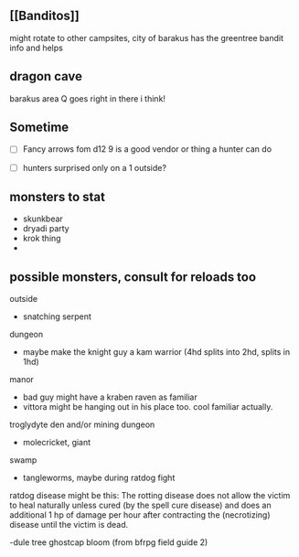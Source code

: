 ## [[Banditos]]
might rotate to other campsites, city of barakus has the greentree bandit info and helps

## dragon cave
barakus area Q goes right in there i think!
## Sometime
- [ ] Fancy arrows fom d12 9 is a good vendor or thing a hunter can do
- [ ] hunters surprised only on a 1 outside?


## monsters to stat
- skunkbear
- dryadi party
- krok thing
- 
## possible monsters, consult for reloads too

outside
- snatching serpent

dungeon
  - maybe make the knight guy a kam warrior (4hd splits into 2hd, splits in 1hd)

manor
  - bad guy might have a kraben raven as familiar
  - vittora might be hanging out in his place too. cool familiar actually.


troglydyte den and/or mining dungeon
  - molecricket, giant

swamp
  - tangleworms, maybe during ratdog fight

ratdog disease might be this:
The rotting disease does not allow the victim to heal naturally unless cured (by the spell cure disease) and does an additional 1 hp of damage per hour after contracting the (necrotizing) disease until the victim is dead.

-dule tree
ghostcap bloom (from bfrpg field guide 2)

